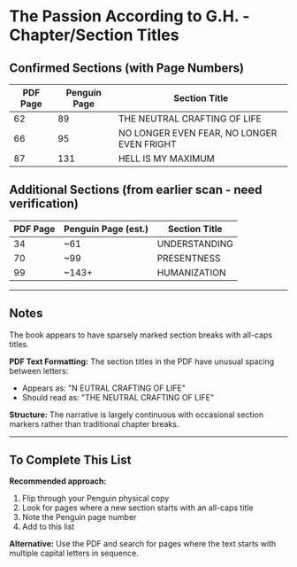 # The Passion According to G.H. - Chapter/Section Titles

## Confirmed Sections (with Page Numbers)

| PDF Page | Penguin Page | Section Title |
|----------|--------------|---------------|
| 62 | 89 | THE NEUTRAL CRAFTING OF LIFE |
| 66 | 95 | NO LONGER EVEN FEAR, NO LONGER EVEN FRIGHT |
| 87 | 131 | HELL IS MY MAXIMUM |

## Additional Sections (from earlier scan - need verification)

| PDF Page | Penguin Page (est.) | Section Title |
|----------|---------------------|---------------|
| 34 | ~61 | UNDERSTANDING |
| 70 | ~99 | PRESENTNESS |
| 99 | ~143+ | HUMANIZATION |

---

## Notes

The book appears to have sparsely marked section breaks with all-caps titles.

**PDF Text Formatting:** The section titles in the PDF have unusual spacing between letters:
- Appears as: "N EUTRAL   CRAFTING   OF   LIFE"
- Should read as: "THE NEUTRAL CRAFTING OF LIFE"

**Structure:** The narrative is largely continuous with occasional section markers rather than traditional chapter breaks.

---

## To Complete This List

**Recommended approach:**
1. Flip through your Penguin physical copy
2. Look for pages where a new section starts with an all-caps title
3. Note the Penguin page number
4. Add to this list

**Alternative:** Use the PDF and search for pages where the text starts with multiple capital letters in sequence.
